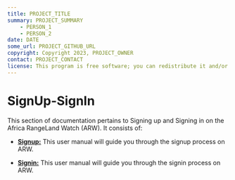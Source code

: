 ```yaml
---
title: PROJECT_TITLE
summary: PROJECT_SUMMARY
    - PERSON_1
    - PERSON_2
date: DATE
some_url: PROJECT_GITHUB_URL
copyright: Copyright 2023, PROJECT_OWNER
contact: PROJECT_CONTACT
license: This program is free software; you can redistribute it and/or modify it under the terms of the GNU Affero General Public License as published by the Free Software Foundation; either version 3 of the License, or (at your option) any later version.
--- 
```



# SignUp-SignIn

This section of documentation pertains to Signing up and Signing in on the Africa RangeLand Watch (ARW). It consists of:

* **[Signup:](./sign-up.md)** This user manual will guide you through the signup process on ARW.

* **[Signin:](./sign-in.md)** This user manual will guide you through the signin process on ARW.

